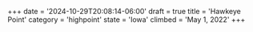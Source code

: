 +++
date = '2024-10-29T20:08:14-06:00'
draft = true
title = 'Hawkeye Point'
category = 'highpoint'
state = 'Iowa'
climbed = 'May 1, 2022'
+++
